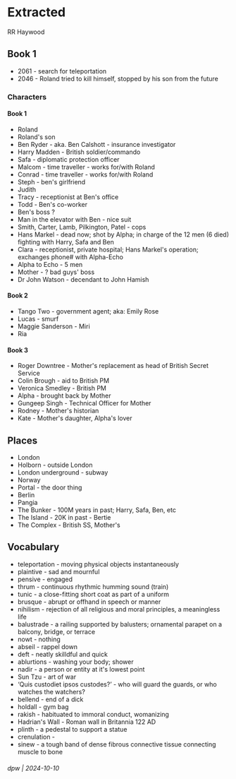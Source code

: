 # Extracted

RR Haywood

## Book 1

* 2061 - search for teleportation
* 2046 - Roland tried to kill himself, stopped by his son from the future


### Characters

#### Book 1

* Roland
* Roland's son
* Ben Ryder - aka. Ben Calshott - insurance investigator
* Harry Madden - British soldier/commando
* Safa - diplomatic protection officer
* Malcom - time traveller - works for/with Roland
* Conrad - time traveller - works for/with Roland
* Steph - ben's girlfriend
* Judith
* Tracy - receptionist at Ben's office
* Todd - Ben's co-worker
* Ben's boss ?
* Man in the elevator with Ben - nice suit
* Smith, Carter, Lamb, Pilkington, Patel - cops
* Hans Markel - dead now; shot by Alpha; in charge of the 12 men (6 died) fighting with Harry, Safa and Ben
* Clara - receptionist, private hospital; Hans Markel's operation; exchanges phone# with Alpha-Echo
* Alpha to Echo - 5 men
* Mother - ? bad guys' boss
* Dr John Watson - decendant to John Hamish

#### Book 2

* Tango Two - government agent; aka: Emily Rose
* Lucas - smurf
* Maggie Sanderson - Miri
* Ria

#### Book 3

* Roger Downtree - Mother's replacement as head of British Secret Service
* Colin Brough - aid to British PM
* Veronica Smedley - British PM
* Alpha - brought back by Mother
* Gungeep Singh - Technical Officer for Mother
* Rodney - Mother's historian
* Kate - Mother's daughter, Alpha's lover

## Places

* London
* Holborn - outside London
* London underground - subway
* Norway
* Portal - the door thing
* Berlin
* Pangia
* The Bunker - 100M years in past; Harry, Safa, Ben, etc
* The Island - 20K in past - Bertie
* The Complex - British SS, Mother's

## Vocabulary

* teleportation - moving physical objects instantaneously
* plaintive - sad and mournful
* pensive - engaged
* thrum - continuous rhythmic humming sound (train)
* tunic - a close-fitting short coat as part of a uniform
* brusque - abrupt or offhand in speech or manner
* nihilism - rejection of all religious and moral principles, a meaningless life
* balustrade - a railing supported by balusters; ornamental parapet on a balcony, bridge, or terrace
* nowt - nothing
* abseil - rappel down
* deft - neatly skilldful and quick
* ablurtions - washing your body; shower
* nadir - a person or entity at it's lowest point
* Sun Tzu - art of war
* ‘Quis custodiet ipsos custodes?’ - who will guard the guards, or who watches the watchers?
* bellend - end of a dick
* holdall - gym bag
* rakish - habituated to immoral conduct, womanizing
* Hadrian's Wall - Roman wall in Britannia 122 AD
* plinth - a pedestal to support a statue
* crenulation - 
* sinew - a tough band of dense fibrous connective tissue connecting muscle to bone


###### dpw | 2024-10-10

